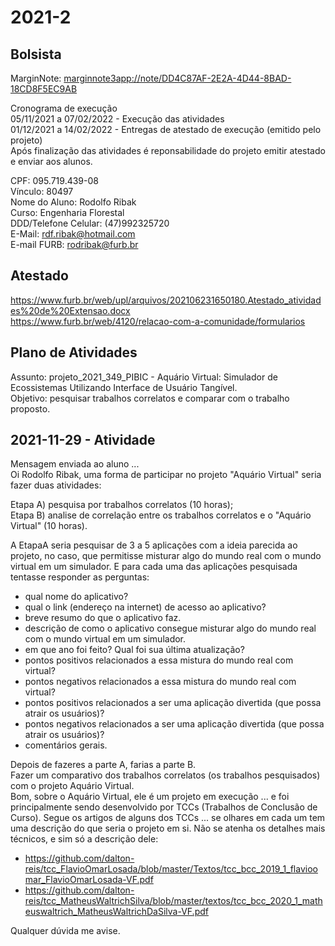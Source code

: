# 2021-2

## Bolsista

MarginNote: <marginnote3app://note/DD4C87AF-2E2A-4D44-8BAD-18CD8F5EC9AB>  

Cronograma de execução  
05/11/2021 a 07/02/2022 - Execução das atividades  
01/12/2021 a 14/02/2022 - Entregas de atestado de execução (emitido pelo projeto)  
Após finalização das atividades é reponsabilidade do projeto emitir atestado e enviar aos alunos.  

CPF: 095.719.439-08  
Vínculo: 80497  
Nome do Aluno: Rodolfo Ribak  
Curso: Engenharia Florestal  
DDD/Telefone Celular: (47)992325720  
E-Mail: rdf.ribak@hotmail.com  
E-mail FURB: rodribak@furb.br  

## Atestado

<https://www.furb.br/web/upl/arquivos/202106231650180.Atestado_atividades%20de%20Extensao.docx>  
<https://www.furb.br/web/4120/relacao-com-a-comunidade/formularios>  

## Plano de Atividades

Assunto: projeto_2021_349_PIBIC - Aquário Virtual: Simulador de Ecossistemas Utilizando Interface de Usuário Tangível.  
Objetivo: pesquisar trabalhos correlatos e comparar com o trabalho proposto.  

## 2021-11-29 - Atividade

Mensagem enviada ao aluno ...  
Oi Rodolfo Ribak​, uma forma de participar no projeto "Aquário Virtual" seria fazer duas atividades:  

Etapa A) pesquisa por trabalhos correlatos (10 horas);  
Etapa B) analise de correlação entre os trabalhos correlatos e o "Aquário Virtual" (10 horas).  

A EtapaA seria pesquisar de 3 a 5 aplicações com a ideia parecida ao projeto, no caso, que permitisse misturar algo do mundo real com o mundo virtual em um simulador. E para cada uma das aplicações pesquisada tentasse responder as perguntas:  

- qual nome do aplicativo?  
- qual o link (endereço na internet) de acesso ao aplicativo?  
- breve resumo do que o aplicativo faz.
- descrição de como o aplicativo consegue misturar algo do mundo real com o mundo virtual em um simulador.  
- em que ano foi feito? Qual foi sua última atualização?  
- pontos positivos relacionados a essa mistura do mundo real com virtual?  
- pontos negativos relacionados a essa mistura do mundo real com virtual?  
- pontos positivos relacionados a ser uma aplicação divertida (que possa atrair os usuários)?  
- pontos negativos relacionados a ser uma aplicação divertida (que possa atrair os usuários)?  
- comentários gerais.  

Depois de fazeres a parte A, farias a parte B.  
Fazer um comparativo dos trabalhos correlatos (os trabalhos pesquisados) com o projeto Aquário Virtual.  
Bom, sobre o Aquário Virtual, ele é um projeto em execução ... e foi principalmente sendo desenvolvido por TCCs (Trabalhos de Conclusão de Curso). Segue os artigos de alguns dos TCCs ... se olhares em cada um tem uma descrição do que seria o projeto em si. Não se atenha os detalhes mais técnicos, e sim só a descrição dele:  

- <https://github.com/dalton-reis/tcc_FlavioOmarLosada/blob/master/Textos/tcc_bcc_2019_1_flavioomar_FlavioOmarLosada-VF.pdf>  
- <https://github.com/dalton-reis/tcc_MatheusWaltrichSilva/blob/master/textos/tcc_bcc_2020_1_matheuswaltrich_MatheusWaltrichDaSilva-VF.pdf>  

Qualquer dúvida me avise.
